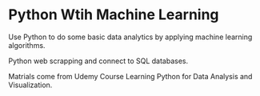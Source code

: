 # Python Wtih Machine Learning
Use Python to do some basic data analytics by applying machine learning algorithms.

Python web scrapping and connect to SQL databases.

Matrials come from Udemy Course Learning Python for Data Analysis and Visualization.
